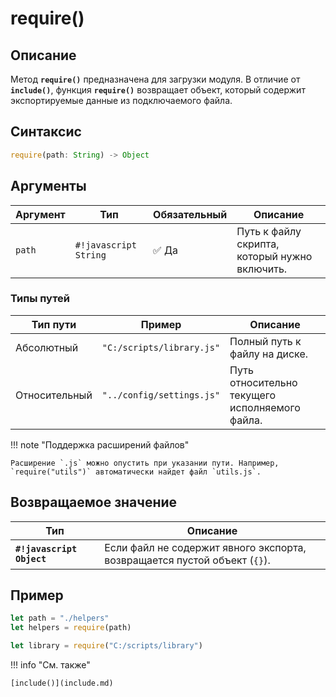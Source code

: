# require()

## Описание
Метод **`require()`** предназначена для загрузки модуля. В отличие от **`include()`**, функция **`require()`** возвращает объект, который содержит экспортируемые данные из подключаемого файла.
 
## Синтаксис
``` javascript
require(path: String) -> Object
``` 

## Аргументы
| Аргумент | Тип      | Обязательный | Описание                                      |
|----------|----------|--------------|-----------------------------------------------|
| `path`   | `#!javascript String` | :white_check_mark: Да         | Путь к файлу скрипта, который нужно включить. |

### Типы путей
| Тип пути     | Пример                        | Описание                                              |
|--------------|-------------------------------|--------------------------------------------------------|
| Абсолютный   | `"C:/scripts/library.js"`     | Полный путь к файлу на диске.                          |
| Относительный| `"../config/settings.js"`     | Путь относительно текущего исполняемого файла.             |

!!! note "Поддержка расширений файлов"

    Расширение `.js` можно опустить при указании пути. Например, `require("utils")` автоматически найдет файл `utils.js`.


## Возвращаемое значение
| Тип      | Описание                                                                 |
|----------|--------------------------------------------------------------------------|
| **`#!javascript Object`**   | Если файл не содержит явного экспорта, возвращается пустой объект (`{}`). |

## Пример
``` javascript linenums="1"
let path = "./helpers"
let helpers = require(path)

let library = require("C:/scripts/library")
``` 

!!! info "См. также"

    [include()](include.md)	
